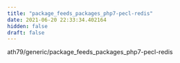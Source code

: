 ```yaml
---
title: "package_feeds_packages_php7-pecl-redis"
date: 2021-06-20 22:33:34.402164
hidden: false
draft: false
---
```


ath79/generic/package_feeds_packages_php7-pecl-redis

